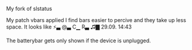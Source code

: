My fork of slstatus

My patch vbars applied 
I find bars easier to percive and they take up less space.
It looks like 
⚡▃ @▃ C▁ R▃ ♫▇  29.09.  14:43

The batterybar gets only shown if the device is unplugged.

